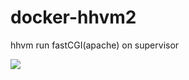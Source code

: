 # docker-hhvm2
hhvm run fastCGI(apache) on supervisor

[![](https://images.microbadger.com/badges/image/mirrored1976/docker-hhvm2.svg)](https://microbadger.com/images/mirrored1976/docker-hhvm2 "Get your own image badge on microbadger.com")
